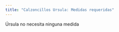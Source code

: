 ```yaml
---
title: "Calzoncillos Ursula: Medidas requeridas"
---
```


<Note>
Úrsula no necesita ninguna medida
</Note>
